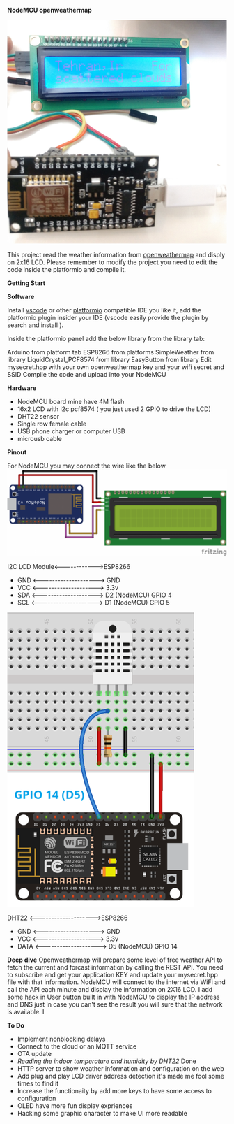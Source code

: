 **NodeMCU openweathermap** 

![live picture](./lib/live.png?raw=true "Live Image")

This project read the weather information from <a href="https://openweathermap.org/" target="_blank">openweathermap</a> and disply on 2x16 LCD.
Please remember to modify the project you need to edit the code inside the platformio and compile it.

**Getting Start**


**Software**

Install [vscode](https://code.visualstudio.com/) or other [platformio](https://platformio.org/platformio-ide) compatible IDE you like it, add the platformio plugin insider your IDE (vscode easily provide the plugin by search and install ).

Inside the platformio panel add the below library from the library tab:

Arduino from platform tab
ESP8266 from platforms
SimpleWeather from library
LiquidCrystal_PCF8574 from library
EasyButton from library
Edit mysecret.hpp with your own openweathermap key and your wifi secret and SSID
Compile the code and upload into your NodeMCU

**Hardware**

* NodeMCU board mine have 4M flash 
* 16x2 LCD with i2c pcf8574 ( you just used 2 GPIO to drive the LCD)
* DHT22 sensor
* Single row female cable
* USB phone charger or computer USB 
* microusb cable


**Pinout**

For NodeMCU you may connect the wire like the below 
![Pinout](./lib/pinout.png?raw=true "Pinout")

  I2C LCD Module<------------>ESP8266

* GND   <--------------------> GND
* VCC   <--------------------> 3.3v
* SDA   <--------------------> D2 (NodeMCU) GPIO 4
* SCL   <--------------------> D1 (NodeMCU) GPIO 5


![DHT22](./lib/dht22.png?raw=true "DHT22")

  DHT22 <-------------------->ESP8266

* GND   <--------------------> GND
* VCC   <--------------------> 3.3v
* DATA  <--------------------> D5 (NodeMCU) GPIO 14




**Deep dive**
Openweathermap will prepare some level of free weather API to fetch the current and forcast information by calling the REST API.
You need to subscribe and get your application KEY and update your mysecret.hpp file with that information.
NodeMCU will connect to the internet via WiFi and call the API each minute and display the information on 2X16 LCD.
I add some hack in User button built in with NodeMCU to display the IP address and DNS just in case you can't see the result you will sure that the network is available.
I


**To Do**
* Implement nonblocking delays
* Connect to the cloud or an MQTT service
* OTA update 
* *Reading the indoor temperature and humidity by DHT22* Done
* HTTP server to show weather information and configuration on the web
* Add plug and play LCD driver address detection it's made me fool some times to find it
* Increase the functionaity by add more keys to have some access to configuration 
* OLED have more fun display expriences 
* Hacking some graphic character to make UI more readable
  



